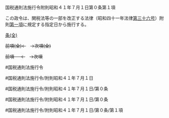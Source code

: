 国税通則法施行令附則昭和４１年７月１日第０条第１項

この政令は、関税法等の一部を改正する法律（昭和四十一年法律[第三十六号](国税通則法施行＿令附則昭和４１年７月１日第０条第１項第３６号)）附則[第一項](国税通則法施行＿令附則昭和４１年７月１日第０条第１項)に規定する指定日から施行する。

[条(全)](国税通則法施行＿令附則昭和４１年７月１日第０条_.md)

~~前項(全)←~~　~~→次項(全)~~

~~前項 　 ←~~　~~→次項~~



#国税通則法施行令

#国税通則法施行令/附則昭和４１年７月１日

#国税通則法施行令/附則昭和４１年７月１日/第０条

#国税通則法施行令/附則昭和４１年７月１日/第０条

#国税通則法施行令/附則昭和４１年７月１日/第０条/第１項


